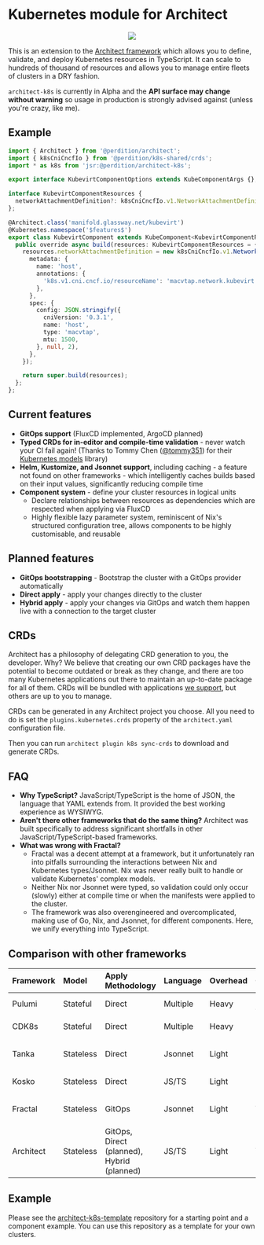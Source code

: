 # Kubernetes module for Architect

<p align="center">
  <img src="https://img.shields.io/npm/v/@perdition/architect-k8s" />
</p>

This is an extension to the [Architect framework](https://github.com/realityanomaly/architect) which allows you to define, validate, and deploy Kubernetes resources in TypeScript. It can scale to hundreds of thousand of resources and allows you to manage entire fleets of clusters in a DRY fashion.

`architect-k8s` is currently in Alpha and the **API surface may change without warning** so usage in production is strongly advised against (unless you're crazy, like me).

## Example

```typescript
import { Architect } from '@perdition/architect';
import { k8sCniCncfIo } from '@perdition/k8s-shared/crds';
import * as k8s from 'jsr:@perdition/architect-k8s';

export interface KubevirtComponentOptions extends KubeComponentArgs {};

interface KubevirtComponentResources {
  networkAttachmentDefinition?: k8sCniCncfIo.v1.NetworkAttachmentDefinition;
};

@Architect.class('manifold.glassway.net/kubevirt')
@Kubernetes.namespace('$features$')
export class KubevirtComponent extends KubeComponent<KubevirtComponentResources, KubevirtComponentOptions> {
  public override async build(resources: KubevirtComponentResources = {}) {
    resources.networkAttachmentDefinition = new k8sCniCncfIo.v1.NetworkAttachmentDefinition({
      metadata: {
        name: 'host',
        annotations: {
          'k8s.v1.cni.cncf.io/resourceName': 'macvtap.network.kubevirt.io/bond0',
        },
      },
      spec: {
        config: JSON.stringify({
          cniVersion: '0.3.1',
          name: 'host',
          type: 'macvtap',
          mtu: 1500,
        }, null, 2),
      },
    });

    return super.build(resources);
  };
};

```

## Current features

- **GitOps support** (FluxCD implemented, ArgoCD planned)
- **Typed CRDs for in-editor and compile-time validation** - never watch your CI fail again! (Thanks to Tommy Chen ([@tommy351](https://github.com/tommy351)) for their [Kubernetes models](https://github.com/tommy351/kubernetes-models-ts) library)
- **Helm, Kustomize, and Jsonnet support**, including caching - a feature not found on other frameworks - which intelligently caches builds based on their input values, significantly reducing compile time
- **Component system** - define your cluster resources in logical units
  - Declare relationships between resources as dependencies which are respected when applying via FluxCD
  - Highly flexible lazy parameter system, reminiscent of Nix's structured configuration tree, allows components to be highly customisable, and reusable

## Planned features

- **GitOps bootstrapping** - Bootstrap the cluster with a GitOps provider automatically
- **Direct apply** - apply your changes directly to the cluster
- **Hybrid apply** - apply your changes via GitOps and watch them happen live with a connection to the target cluster

## CRDs

Architect has a philosophy of delegating CRD generation to you, the developer. Why? We believe that creating our own CRD packages have the potential to become outdated or break as they change, and there are too many Kubernetes applications out there to maintain an up-to-date package for all of them. CRDs will be bundled with applications [we support](https://github.com/realityanomaly/architect/packages/architect-k8s-apps), but others are up to you to manage.

CRDs can be generated in any Architect project you choose. All you need to do is set the `plugins.kubernetes.crds` property of the `architect.yaml` configuration file.

Then you can run `architect plugin k8s sync-crds` to download and generate CRDs.

## FAQ

- **Why TypeScript?** JavaScript/TypeScript is the home of JSON, the language that YAML extends from. It provided the best working experience as WYSIWYG.
- **Aren't there other frameworks that do the same thing?** Architect was built specifically to address significant shortfalls in other JavaScript/TypeScript-based frameworks.
- **What was wrong with Fractal?**
  - Fractal was a decent attempt at a framework, but it unfortunately ran into pitfalls surrounding the interactions between Nix and Kubernetes types/Jsonnet. Nix was never really built to handle or validate Kubernetes' complex models.
  - Neither Nix nor Jsonnet were typed, so validation could only occur (slowly) either at compile time or when the manifests were applied to the cluster.
  - The framework was also overengineered and overcomplicated, making use of Go, Nix, and Jsonnet, for different components. Here, we unify everything into TypeScript.

## Comparison with other frameworks

| Framework | Model | Apply Methodology | Language | Overhead | Caching | Typing | Integrations |
| :-- | :-- | :-- | :-- | :-- | :-- | :-- | :-- |
| Pulumi | Stateful | Direct | Multiple | Heavy | Helm-only | Static | Helm, Kustomize |
| CDK8s | Stateful | Direct | Multiple | Heavy | No | Static | Helm, Kustomize |
| Tanka | Stateless | Direct | Jsonnet | Light | No | Dynamic | Helm, Kustomize, Jsonnet |
| Kosko | Stateless | Direct | JS/TS | Light | No | Static | Helm, Kustomize |
| Fractal | Stateless | GitOps | Jsonnet | Light | Yes | Dynamic | Helm, Kustomize, Jsonnet |
| Architect | Stateless | GitOps, Direct (planned), Hybrid (planned) | JS/TS | Light | Yes | Static | Helm, Kustomize, Jsonnet |

## Example

Please see the [architect-k8s-template](https://github.com/realityanomaly/architect-k8s-template) repository for a starting point and a component example. You can use this repository as a template for your own clusters.
